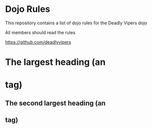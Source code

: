 Dojo Rules
==========

This repository contains a list of dojo rules for the Deadly Vipers dojo

All members should read the rules

https://github.com/deadlyvipers

# The largest heading (an <h1> tag)
## The second largest heading (an <h2> tag)
